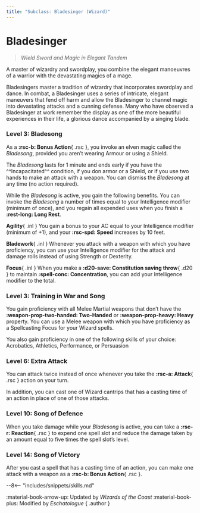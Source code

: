 ```yaml
---
title: "Subclass: Bladesinger (Wizard)"
---
```


<p style="display:none">
Wield Sword and Magic in Elegant Tandem
</p>

# Bladesinger

> *Wield Sword and Magic in Elegant Tandem*

A master of wizardry and swordplay, you combine the elegant manoeuvres of a warrior with the devastating magics of a mage.

Bladesingers master a tradition of wizardry that incorporates swordplay and dance. In combat, a Bladesinger uses a series of intricate, elegant maneuvers that fend off harm and allow the Bladesinger to channel magic into devastating attacks and a cunning defense. Many who have observed a Bladesinger at work remember the display as one of the more beautiful experiences in their life, a glorious dance accompanied by a singing blade. 

### Level 3: Bladesong

As a **:rsc-b: Bonus Action**{ .rsc }, you invoke an elven magic called the *Bladesong*, provided you aren’t wearing Armour or using a Shield.

The *Bladesong* lasts for 1 minute and ends early if you have the ^^Incapacitated^^ condition, if you don armor or a Shield, or if you use two hands to make an attack with a weapon. You can dismiss the *Bladesong* at any time (no action required). 

While the *Bladesong* is active, you gain the following benefits. You can invoke the *Bladesong* a number of times equal to your Intelligence modifier (minimum of once), and you regain all expended uses when you finish a **:rest-long: Long Rest**. 
 
**Agility**{ .inl } You gain a bonus to your AC equal to your Intelligence modifier (minimum of +1), and your **:rsc-spd: Speed** increases by 10 feet. 
 
**Bladework**{ .inl } Whenever you attack with a weapon with which you have proficiency, you can use your Intelligence modifier for the attack and damage rolls instead of using Strength or Dexterity. 

**Focus**{ .inl } When you make a **:d20-save: Constitution saving throw**{ .d20 } to maintain **:spell-conc: Concentration**, you can add your Intelligence modifier to the total. 

### Level 3: Training in War and Song

You gain proficiency with all Melee Martial weapons that don’t have the **:weapon-prop-two-handed: Two-Handed** or **:weapon-prop-heavy: Heavy** property. You can use a Melee weapon with which you have proficiency as a Spellcasting Focus for your Wizard spells. 
 
You also gain proficiency in one of the following skills of your choice: Acrobatics, Athletics, Performance, or Persuasion

### Level 6: Extra Attack

You can attack twice instead of once whenever you take the **:rsc-a: Attack**{ .rsc } action on your turn.

In addition, you can cast one of Wizard cantrips that has a casting time of an action in place of one of those attacks.

### Level 10: Song of Defence

When you take damage while your *Bladesong* is active, you can take a **:rsc-r: Reaction**{ .rsc } to expend one spell slot and reduce the damage taken by an amount equal to five times the spell slot’s level. 

### Level 14: Song of Victory

After you cast a spell that has a casting time of an action, you can make one attack with a weapon as a **:rsc-b: Bonus Action**{ .rsc }.

--8<-- "includes/snippets/skills.md"

:material-book-arrow-up: Updated by *Wizards of the Coast* :material-book-plus: Modified by *Eschatologue*
{ .author }